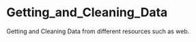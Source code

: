 Getting_and_Cleaning_Data
=========================

Getting and Cleaning Data from different resources such as web.

